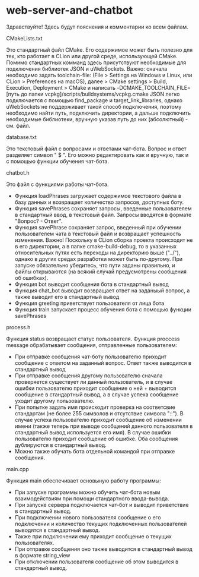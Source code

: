 # web-server-and-chatbot

Здравствуйте! Здесь будут пояснения и комментарии ко всем файлам.

СMakeLists.txt

Это стандартный файл CMake. Его содержимое может быть полезно для тех, кто работает в CLion или другой среде, использующей CMake.
Помимо стандартных комманд здесь присутствуют необходимые для подключения библиотек JSON и uWebSockets.
Важно: сначала необходимо задать toolchain-file: (File > Settings на Windows и Linux, или CLion > Preferences на macOS),
далее > CMake settings > Build, Execution, Deployment > CMake и написать -DCMAKE_TOOLCHAIN_FILE=[путь до папки vcpkg]/scripts/buildsystems/vcpkg.cmake
JSON легко подключается с помощью find_package и target_link_libraries, однако uWebSockets не поддерживает такой способ подключения,
поэтому необходимо найти путь, подключить директории, а дальше подключить необходимые библиотеки, вручную указав путь до них (абсолютный) - см. файл.

database.txt

Это текстовый файл с вопросами и ответами чат-бота. Вопрос и ответ разделяет символ " $ ".
Его можно редактировать как и вручную, так и с помощью функции обучения чат-бота.

chatbot.h

Это файл с функциями работы чат-бота.
- Функция loadPhrases загружает содержимое текстового файла в базу данных и возвращает количество запросов, доступных боту.
- Функция savePhrases сохраняет запросы, введенные пользователем в стандартный ввод, в текстовый файл. Запросы вводятся в формате "Вопрос? - Ответ".
- Функция savePhrase сохраняет запрос, введенный при обучении пользователем чата в текстовый файл и возвращает успешность изменения.
Важно! Поскольку в CLion сборка проекта происходит не в его директории, а в папке cmake-build-debug, то в указанных относительных путях есть
переходы на директорию выше ("../"), однако в других средах разработки может быть по-другому. При запуске обязательно убедитесь,
что пути заданы правильно, и файлы открываются (на всякий случай предусмотрены сообщения об ошибках).
- Функция bot выводит сообщения бота в стандартный вывод
- Функция chat_bot выводит возвращает ответ на заданыый вопрос, а также выводит его в стандартный вывод
- Функция greeting приветствует пользователя от лица бота
- Функция train запускает процесс обучения бота с помощью функции savePhrases

process.h

Функция status возвращает статус пользователя.
Функция proccess message обрабатывает сообщения, отправленные пользователем:
- При отправке сообщения чат-боту пользователю приходит сообщение с ответом на заданный вопрос. Ответ также выводится в стандартный вывод
- При отправке сообщения другому пользователю сначала проверяется существует ли данный пользователь, и в случае ошибки пользователю приходит
сообщение о ней + выводится сообщение в стандартный вывод, а в случае успеха сообщение уходит другому пользователю.
- При попытке задать имя происходит проверка на соответсвие стандартам (не более 255 символов и отсутствие символа "::"). В случае успеха пользователю
приходит сообщение об изменении имени (также теперь при выводе сообщений данного пользователя в стандартный вывод используется его имя). В случае ошибки
пользователю приходит сообщение об ошибке. Оба сообщения дублируются в стандартный вывод.
- Можно также обучать бота отдельной командой при отправке сообщения.

main.cpp

Функция main обеспечивает основыную работу программы:
- При запуске программы можно обучить чат-бота новым взаимодействиям при помощи стандартного ввода-вывода.
- При запуске сервера подключается чат-бот и выводит приветствие в стандартный вывод. 
- При подключении нового пользователя сообщение о его подключении и количество текущих подключенных пользователей выводятся в стандартный вывод.
- Также при подключении ему приходит сообщение о текущих пользователях.
- При отправке сообщения оно также выводится в стандартный вывод в формате string_view
- При отключении пользователя сообщение об этом выводится в стандартный вывод.

